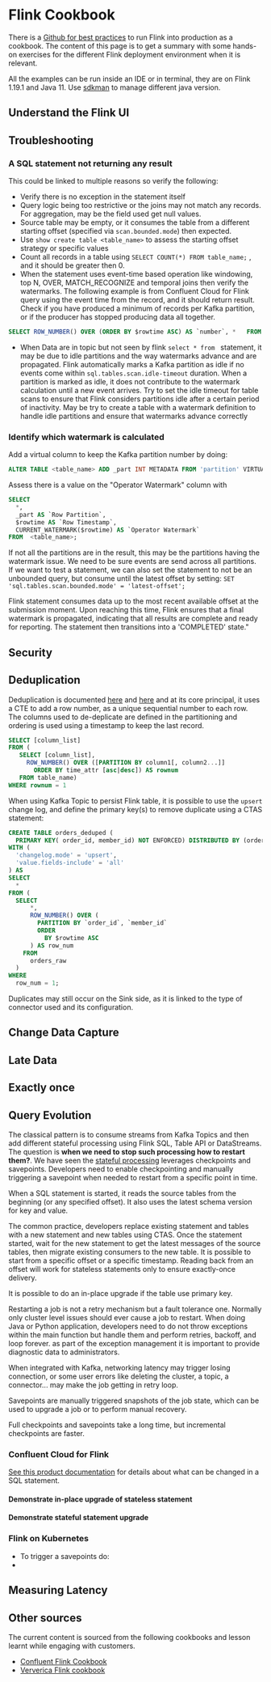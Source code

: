 # Flink Cookbook

There is a [Github for best practices](https://github.com/confluentinc/flink-cookbook) to run Flink into production as a cookbook. The content of this page is to get a summary with some hands-on exercises for the different Flink deployment environment when it is relevant.

All the examples can be run inside an IDE or in terminal, they are on Flink 1.19.1 and Java 11. Use [sdkman](https://sdkman.io/) to manage different java version. 

## Understand the Flink UI

## Troubleshooting

### A SQL statement not returning any result

This could be linked to multiple reasons so verify the following:

* Verify there is no exception in the statement itself
* Query logic being too restrictive or the joins may not match any records. For aggregation, may be the field used get null values.
* Source table may be empty, or it consumes the table from a different starting offset (specified via `scan.bounded.mode`) then expected.
* Use `show create table <table_name>` to assess the starting offset strategy or specific values
* Count all records in a table using `SELECT COUNT(*) FROM table_name;` , and it should be greater then 0.
* When the statement uses event-time based operation like windowing, top N, OVER, MATCH_RECOGNIZE and temporal joins then verify the watermarks. The following example is from Confluent Cloud for Flink query using the event time from the record, and it should return result. Check if you have produced a minimum of records per Kafka partition, or if the producer has stopped producing data all together.

```sql
SELECT ROW_NUMBER() OVER (ORDER BY $rowtime ASC) AS `number`, *   FROM <table_name>
```

* When Data are in topic but not seen by flink `select * from ` statement, it may be due to idle partitions and the way watermarks advance and are propagated. Flink automatically marks a Kafka partition as idle if no events come within `sql.tables.scan.idle-timeout` duration. When a partition is marked as idle, it does not contribute to the watermark calculation until a new event arrives. Try to set the idle timeout for table scans to ensure that Flink considers partitions idle after a certain period of inactivity. May be try to create a table with a watermark definition to handle idle partitions and ensure that watermarks advance correctly


### Identify which watermark is calculated

Add a virtual column to keep the Kafka partition number by doing:

```sql
ALTER TABLE <table_name> ADD _part INT METADATA FROM 'partition' VIRTUAL;
```

Assess there is a value on the "Operator Watermark" column with

```sql
SELECT
  *,
  _part AS `Row Partition`,
  $rowtime AS `Row Timestamp`,
  CURRENT_WATERMARK($rowtime) AS `Operator Watermark`
FROM  <table_name>;
```

If not all the partitions are in the result, this may be the partitions having the watermark issue. We need to be sure events are send across all partitions. If we want to test a statement, we can also set the statement to not be an unbounded query, but consume until the latest offset by setting: `SET 'sql.tables.scan.bounded.mode' = 'latest-offset';`

Flink statement consumes data up to the most recent available offset at the submission moment. Upon reaching this time, Flink ensures that a final watermark is propagated, indicating that all results are complete and ready for reporting. The statement then transitions into a 'COMPLETED' state."

## Security

## Deduplication

Deduplication is documented [here](../coding/flink-sql.md#table-creation) and [here](https://docs.confluent.io/cloud/current/flink/reference/queries/deduplication.html#flink-sql-deduplication) and at its core principal, it uses a CTE to add a row number, as a unique sequential number to each row. The columns used to de-deplicate are defined in the partitioning and ordering is used using a timestamp to keep the last record.

```sql
SELECT [column_list]
FROM (
   SELECT [column_list],
     ROW_NUMBER() OVER ([PARTITION BY column1[, column2...]]
       ORDER BY time_attr [asc|desc]) AS rownum
   FROM table_name)
WHERE rownum = 1
```

When using Kafka Topic to persist Flink table, it is possible to use the `upsert` change log, and define the primary key(s) to remove duplicate using a CTAS statement:

```sql
CREATE TABLE orders_deduped (
  PRIMARY KEY( order_id, member_id) NOT ENFORCED) DISTRIBUTED BY (order_id, member_id) INTO 1 BUCKETS 
WITH (
  'changelog.mode' = 'upsert',
  'value.fields-include' = 'all'
) AS
SELECT
  *
FROM (
  SELECT
      *,
      ROW_NUMBER() OVER (
        PARTITION BY `order_id`, `member_id`
        ORDER
          BY $rowtime ASC
      ) AS row_num
    FROM
      orders_raw
  )
WHERE
  row_num = 1;
```

Duplicates may still occur on the Sink side, as it is linked to the type of connector used and its configuration. 

## Change Data Capture

## Late Data

## Exactly once

## Query Evolution

The classical pattern is to consume streams from Kafka Topics and then add different stateful processing using Flink SQL, Table API or DataStreams. The question is **when we need to stop such processing how to restart them?**. We have seen the [stateful processing](../index.md/#stateful-processing) leverages checkpoints and savepoints. Developers need to enable checkpointing and manually triggering a savepoint when needed to restart from a specific point in time.

When a SQL statement is started, it reads the source tables from the beginning (or any specified offset). It also uses the latest schema version for key and value.

The common practice, developers replace existing statement and tables with a new statement and new tables using CTAS. Once the statement started, wait for the new statement to get the latest messages of the source tables, then migrate existing consumers to the new table. It is possible to start from a specific offset or a specific timestamp. Reading back from an offset will work for stateless statements only to ensure exactly-once delivery.

It is possible to do an in-place upgrade if the table use primary key.

Restarting a job is not a retry mechanism but a fault tolerance one. Normally only cluster level issues should ever cause a job to restart. When doing Java or Python application, developers need to do not throw exceptions within the main function but handle them and perform retries, backoff, and loop forever. as part of the exception management it is important to provide diagnostic data to administrators.

When integrated with Kafka, networking latency may trigger losing connection, or some user errors like deleting the cluster, a topic, a connector... may make the job getting in retry loop. 

Savepoints are manually triggered snapshots of the job state, which can be used to upgrade a job or to perform manual recovery.

Full checkpoints and savepoints take a long time, but incremental checkpoints are faster.

### Confluent Cloud for Flink

[See this product documentation](https://docs.confluent.io/cloud/current/flink/concepts/schema-statement-evolution.html) for details about what can be changed in a SQL statement. 

#### Demonstrate in-place upgrade of stateless statement

#### Demonstrate stateful statement upgrade

### Flink on Kubernetes

* To trigger a savepoints do: 
* 

## Measuring Latency 

## Other sources

The current content is sourced from the following cookbooks and lesson learnt while engaging with customers.

* [Confluent Flink Cookbook](https://github.com/confluentinc/flink-cookbook)
* [Ververica Flink cookbook](https://github.com/ververica/flink-sql-cookbook/blob/main/README.md)